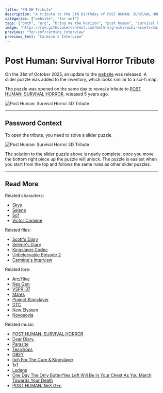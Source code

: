 ```yaml
---
title: "PH:SH Tribute"
description: "A tribute to the 5th birthday of POST HUMAN: SURVIVAL HORROR."
categories: ["website", "for-sof"]
tags: ["bmth", "arg", "bring me the horizon", "post human", "survival horror", "dear diary", "kingslayer", "prophecy"]
image: "https://raw.githubusercontent.com/bmth-arg-wiki/wiki-assets/main/files/ph-sh-anniversary/ph-3d-300x300.png"
previous: "for-sof/carmine_interview"
previous_text: "Carmine's Interview"
---
```


# Post Human: Survival Horror Tribute

On the 31st of October 2025, an update to the [website](../website/website) was released. A slider puzzle was added to 
the inventory, which looks similar to a sci-fi map.

The puzzle was opened on the same day to reveal a tribute to [POST HUMAN: SURVIVAL HORROR](../music/ph-survival-horror), 
released 5 years ago.

![Post Human: Survival Horror 3D Tribute](https://raw.githubusercontent.com/bmth-arg-wiki/wiki-assets/709571bc68df707368a9fc86e2f72ec1f5366ac9/files/ph-sh-anniversary/ph-3d.png)

***

## Password Context

To open the tribute, you need to solve a slider puzzle. 

![Post Human: Survival Horror 3D Tribute](https://raw.githubusercontent.com/bmth-arg-wiki/wiki-assets/709571bc68df707368a9fc86e2f72ec1f5366ac9/files/ph-sh-anniversary/slider-puzzle.png)

The solution to the slider puzzle above is nearly complete; once you move the bottom right piece up the 
puzzle will unlock. The puzzle is easiest when you start from the top and follows the same rules as other 
slider puzzles.

***

## Read More

Related characters:

- [Skys](../characters/skys)
- [Selene](../characters/selene)
- [Sof](../characters/sof)
- [Victor Carmine](../characters/victor-carmine)

Related files:

- [Scott's Diary](scott_personal_journal)
- [Selene's Diary](selene_personal_journal)
- [Kingslayer Codec](kingslayercodec)
- [Unbeleevable Episode 2](unbeleevable2)
- [Carmine's Interview](carmine_interview)

Related lore:

- [Arc/Hive](../lore/archive)
- [Nex Gen](../lore/nex-gen-corporation)
- [VSPR-37](../lore/vspr37)
- [Mares](../lore/mares)
- [Project Kingslayer](../lore/incident-kingslayer)
- [DTC](../lore/dtc)
- [New Elysium](../lore/new-elysium)
- [Novosovia](../lore/novosovia)

Related music:

- [POST HUMAN: SURVIVAL HORROR](../music/ph-survival-horror)
- [Dear Diary,](../music/song-dear-diary)
- [Parasite](../music/song-parasite-eve)
- [Teardrops](../music/song-teardrops)
- [OBEY](../music/song-obey)
- [Itch For The Cure & Kingslayer](../music/song-kingslayer-itch)
- [1x1](../music/song-1x1)
- [Ludens](../music/song-ludens)
- [One Day The Only Butterflies Left Will Be In Your Chest As You March Towards Your Death](../music/song-butterflies)
- [POST HUMAN: NeX GEn](../music/ph-nex-gen)

